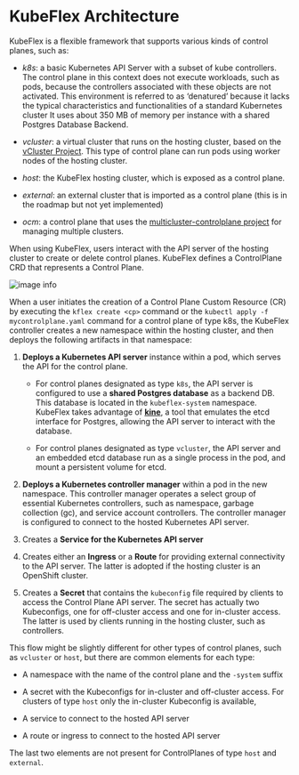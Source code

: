 # KubeFlex Architecture

KubeFlex is a flexible framework that supports various kinds of control planes, such as:

- *k8s*: a basic Kubernetes API Server with a subset of kube controllers. 
The control plane in this context does not execute workloads, such as pods, 
because the controllers associated with these objects are not activated. 
This environment is referred to as ‘denatured’ because it lacks the typical 
characteristics and functionalities of a standard Kubernetes cluster
It uses about 350 MB of memory per instance with a shared Postgres Database Backend.

- *vcluster*: a virtual cluster that runs on the hosting cluster, 
based on the  [vCluster Project](https://www.vcluster.com). This type of control 
plane can run pods using worker nodes of the hosting cluster.

- *host*: the KubeFlex hosting cluster, which is exposed as a control plane.

- *external*: an external cluster that is imported as a control plane (this
is in the roadmap but not yet implemented)

- *ocm*: a control plane that uses the 
[multicluster-controlplane project](https://github.com/open-cluster-management-io/multicluster-controlplane) 
for managing multiple clusters.

When using KubeFlex, users interact with the API server 
of the hosting cluster to create or delete control planes.
KubeFlex defines a ControlPlane CRD that represents a Control Plane.

![image info](./images/kubeflex-architecture.png)

When a user initiates the creation of a Control Plane Custom Resource (CR) by
executing the `kflex create <cp>` command or the `kubectl apply -f mycontrolplane.yaml` 
command for a control plane of type k8s, the KubeFlex controller creates a new namespace 
within the hosting cluster, and then deploys the following artifacts in that namespace:

1. **Deploys a Kubernetes API server** instance within a pod, which
    serves the API for the control plane.

    - For control planes designated as type `k8s`, the API server is
      configured to use a **shared Postgres database** as a backend DB.
      This database is located in the `kubeflex-system` namespace. KubeFlex takes advantage of
      [**<u>kine</u>**](https://github.com/k3s-io/kine), a tool that
      emulates the etcd interface for Postgres, allowing the API server
      to interact with the database.

    - For control planes designated as type `vcluster`, the API
      server and an embedded etcd database run as a single process in
      the pod, and mount a persistent volume for etcd.

2.  **Deploys a Kubernetes controller manager** within a pod in the new
    namespace. This controller manager operates a select group of
    essential Kubernetes controllers, such as namespace, garbage
    collection (gc), and service account controllers. The controller
    manager is configured to connect to the hosted Kubernetes API
    server.

3.  Creates a **Service for the Kubernetes API server**

4.  Creates either an **Ingress** or a **Route** for providing external
    connectivity to the API server. The latter is adopted if the hosting
    cluster is an OpenShift cluster.

5.  Creates a **Secret** that contains the `kubeconfig` file required by
    clients to access the Control Plane API server. The secret has
    actually two Kubeconfigs, one for off-cluster access and one for
    in-cluster access. The latter is used by clients running in the
    hosting cluster, such as controllers.

This flow might be slightly different for other types of control planes, such as
`vcluster` or `host`, but there are common elements for each type:

- A namespace with the name of the control plane and the `-system` suffix

- A secret with the Kubeconfigs for in-cluster and off-cluster access.
  For clusters of type `host` only the in-cluster Kubeconfig is available,

- A service to connect to the hosted API server

- A route or ingress to connect to the hosted API server 

The last two elements are not present for ControlPlanes of type `host` and `external`.

